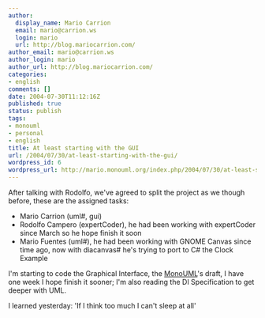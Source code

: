 ```yaml
---
author:
  display_name: Mario Carrion
  email: mario@carrion.ws
  login: mario
  url: http://blog.mariocarrion.com/
author_email: mario@carrion.ws
author_login: mario
author_url: http://blog.mariocarrion.com/
categories:
- english
comments: []
date: 2004-07-30T11:12:16Z
published: true
status: publish
tags:
- monouml
- personal
- english
title: At least starting with the GUI
url: /2004/07/30/at-least-starting-with-the-gui/
wordpress_id: 6
wordpress_url: http://mario.monouml.org/index.php/2004/07/30/at-least-starting-with-the-gui/
---
```


<div style="clear:both;"></div>
<p>After talking with Rodolfo, we've agreed to split the project as we though before, these are the assigned tasks:</p>
<ul>
<li>Mario Carrion (uml#, gui)</li>
<li>Rodolfo Campero (expertCoder), he had been working with expertCoder since March so he hope finish it soon</li>
<li>Mario Fuentes (uml#), he had been working with GNOME Canvas since time ago, now with diacanvas# he's trying to port to C# the Clock Example
   </li>
</ul>
<p>I'm starting to code the Graphical Interface, the <a href="http://monouml.sourceforge.net">MonoUML</a>'s draft, I have one week I hope finish it sooner; I'm also reading the DI Specification to get deeper with UML.</p>
<p>I learned yesterday: 'If I think too much I can't sleep at all'</p>
<div style="clear:both; padding-bottom: 0.25em;"></div>

